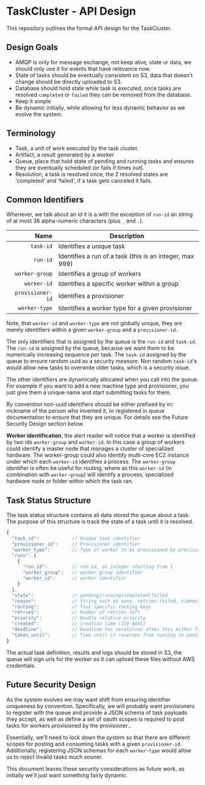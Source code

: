 TaskCluster - API Design
========================
This repository outlines the formal API design for the TaskCluster.

Design Goals
------------
  * AMQP is only for message exchange, not keep alive, state or data, we should
    only use it for events that have relevance now.
  * State of tasks should be eventually consistent on S3, data that doesn't
    change should be directly uploaded to S3.
  * Database should hold state while task is executed, once tasks are resolved
    `completed` or `failed` they can be removed from the database.
  * Keep it simple
  * Be dynamic initially, while allowing for less dynamic behavior as we evolve
    the system.

Terminology
-----------
  * Task, a unit of work executed by the task cluster.
  * Artifact, a result generated by a worker
  * Queue, place that hold state of pending and running tasks and ensures they
    are eventually scheduled (or fails if times out).
  * Resolution, a task is resolved once, the 2 resolved states are 'completed'
    and 'failed', if a task gets canceled it fails.

Common Identifiers
------------------
Whenever, we talk about an _id_ it is a with the exception of `run-id` an string
of at most 36 alpha-numeric characters (plus `_` and `-`).


  Name                | Description
  -------------------:|--------------------------------------------------------
  `task-id`           | Identifies a unique task
  `run-id`            | Identifies a run of a task (this is an integer, max 999)
  `worker-group`      | Identifies a group of workers
  `worker-id`         | Identifies a specific worker within a group
  `provisioner-id`    | Identifies a provisioner
  `worker-type`       | Identifies a worker type for a given provisioner

Note, that `worker-id` and `worker-type` are not globally unique, they are
merely identifiers within a given `worker-group` and a `provisioner-id`.

The only identifiers that is assigned by the queue is the `run-id` and
`task-id`. The `run-id` is assigned by the queue, because we want them to be
numerically increasing sequence per task. The `task-id` assigned by the queue
to ensure random uuid as a security measure. Non random `task-id`'s would allow
new tasks to overwrite older tasks, which is a security issue.

The other identifiers are dynamically allocated when you call into the queue.
For example if you want to add a new machine type and provisioner, you just give
them a unique name and start submitting tasks for them.

By convention non-uuid identifiers should be either prefixed by irc nickname of
the person who invented it, or registered in queue documentation to ensure that
they are unique. For details see the Future Security Design section below.

**Worker identification**, the alert reader will notice that a worker is
identified by two ids `worker-group` and `worker-id`. In this case a group of
workers could identify a master node that manages a cluster of specialized
hardware. The worker-group could also identify multi-core EC2 instance under
which each `worker-id` identifies a process. The `worker-group` identifier is
often be useful for routing, where as this `worker-id` (in combination with
`worker-group`) will identify a process, specialized hardware node or folder
within which the task ran.


Task Status Structure
---------------------
The task status structure contains all data stored the queue about a task. The
purpose of this structure is track the state of a task until it is resolved.

``` Javascript
{
  "task_id":            // Unique task identifier
  "provisioner_id":     // Provisioner identifier
  "worker_type":        // Type of worker to be provisioned by provisioner
  "runs": [
    {
      "run_id":         // run-id, an integer starting from 1
      "worker_group":   // worker group identifier
      "worker_id":      // worker identifier
    }
  ],
  "state":              // pending|running|completed|failed
  "reason":             // String such as none, retries-failed, timeout, canceled
  "routing":            // Task specific routing keys
  "retries":            // Number of retries left
  "priority":           // Double relative priority
  "created":            // Creation time (ISO 8601)
  "deadline":           // Deadline for resolution after this either failed or completed
  "taken_until":        // Time until it reverses from running to pending
}
```

The actual task definition, results and logs should be stored in S3, the queue
will sign urls for the worker so it can upload these files without AWS
credentials.

Future Security Design
----------------------
As the system evolves we may want shift from ensuring identifier uniqueness by
convention. Specifically, we will probably want provisioners to register with
the queue and provide a JSON schema of task payloads they accept, as well as
define a set of oauth scopes is required to post tasks for workers provisioned
by the provisioner...

Essentially, we'll need to lock down the system so that there are different
scopes for posting and consuming tasks with a given `provisioner-id`.
Additionally, registering JSON schemas for each `worker-type` would allow us to
reject invalid tasks much sooner.

This document leaves these security considerations as future work, as initially
we'll just want something fairly dynamic.
